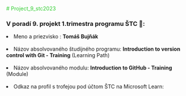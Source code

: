 <p style="color:limegreen"># Project_9_stc2023</p>
<h3>V poradí 9. projekt 1.trimestra programu ŠTC 💚: </h3>
 <p> <li>Meno a priezvisko : <strong>Tomáš Bujňák</strong></li><br>
 <li>Názov absolvovaného študijného programu: <strong>Introduction to version control with Git - Training</strong> (Learning Path)</li><br>
 <li>Názov absolvovaného modulu: <strong>Introduction to GitHub - Training</strong> (Module)</li><br>
 <li>Odkaz na profil s trofejou pod účtom ŠTC na Microsoft Learn: </li><p>
